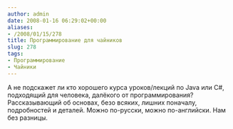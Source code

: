 ```yaml
---
author: admin
date: 2008-01-16 06:29:02+00:00
aliases:
- /2008/01/15/278
title: Программирование для чайников
slug: 278
tags:
- Программирование
- Чайники
---
```


А не подскажет ли кто хорошего курса уроков/лекций по Java или C#, подходящий для человека, далёкого от программирования? Рассказывающий об основах, безо всяких, лишних поначалу, подробностей и деталей. Можно по-русски, можно по-английски. Нам без разницы.

